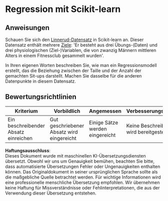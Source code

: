 # Regression mit Scikit-learn

## Anweisungen

Schauen Sie sich den [Linnerud-Datensatz](https://scikit-learn.org/stable/modules/generated/sklearn.datasets.load_linnerud.html#sklearn.datasets.load_linnerud) in Scikit-learn an. Dieser Datensatz enthält mehrere [Ziele](https://scikit-learn.org/stable/datasets/toy_dataset.html#linnerrud-dataset): 'Er besteht aus drei Übungs-(Daten) und drei physiologischen (Ziel-)Variablen, die von zwanzig Männern mittleren Alters in einem Fitnessclub gesammelt wurden'.

In Ihren eigenen Worten beschreiben Sie, wie man ein Regressionsmodell erstellt, das die Beziehung zwischen der Taille und der Anzahl der gemachten Sit-ups darstellt. Machen Sie dasselbe für die anderen Datenpunkte in diesem Datensatz.

## Bewertungsrichtlinien

| Kriterium                     | Vorbildlich                         | Angemessen                   | Verbesserungsbedarf        |
| ------------------------------ | ----------------------------------- | ----------------------------- | -------------------------- |
| Ein beschreibender Absatz einreichen | Gut geschriebener Absatz wird eingereicht | Einige Sätze werden eingereicht | Keine Beschreibung wird bereitgestellt |

**Haftungsausschluss**:  
Dieses Dokument wurde mit maschinellen KI-Übersetzungsdiensten übersetzt. Obwohl wir uns um Genauigkeit bemühen, beachten Sie bitte, dass automatisierte Übersetzungen Fehler oder Ungenauigkeiten enthalten können. Das Originaldokument in seiner ursprünglichen Sprache sollte als die maßgebliche Quelle betrachtet werden. Für wichtige Informationen wird eine professionelle menschliche Übersetzung empfohlen. Wir übernehmen keine Haftung für Missverständnisse oder Fehlinterpretationen, die aus der Verwendung dieser Übersetzung entstehen.